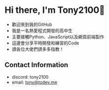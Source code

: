 # Hi there, I'm Tony2100👋
- 歡迎來到我的GitHub
- 我是一名熱愛程式開發的高中生
- 主要接觸Python、JavaScript以及網頁前端製作
- 這邊會分享平時開發和練習的Code
- 請各位大佬們請多多指教！

## Contact Information
- discord: tony2100
- email: tony@todev.me
